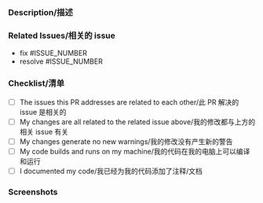 <!--- Thank your for contributing to Reden mod! Make sure to fill out all required fields. -->
<!--- 欢迎为 Reden mod 贡献代码！请确保填写所有必填内容。 -->
<!--- IMPORTANT: If this PR addresses multiple unrelated issues, it will be closed until separated. -->
<!--- 重要：如果此 PR 解决了多个不相关的 issue，它将被关闭直到不同部分的内容被分离至多个 PR。 -->

### Description/描述

<!--- REQUIRED: Describe what changed in detail -->
<!--- 必填：详细描述了哪些代码被修改了 -->

### Related Issues/相关的 issue

<!--- REQUIRED: Tag all related issues (e.g. * #123) -->
<!--- If this PR fixes a bug, please specify (e.g. * fix #123) -->
<!--- If this PR adds a feature, please specify (e.g. * resolve #123) --> 
<!--- If this PR addresses multiple issues, these issues must be related to one other -->
<!--- 必填：标记所有相关的 issue -->
<!--- 如果此 PR 修复了一个 bug，请标记（例如 * fix #123） -->
<!--- 如果此 PR 添加了一个新功能，请标记（例如 * resolve #123） -->
<!--- 如果此 PR 解决了多个 issue，这些 issue 必须是相关的 -->

* fix #ISSUE_NUMBER
* resolve #ISSUE_NUMBER

### Checklist/清单

<!--- Add things that are not yet implemented above -->
<!--- 将仍未实现的内容添加至上方 -->

<!--- Check the following items by changing [ ] to [x] -->
<!--- 将 [ ] 改为 [x] 来勾选下方的内容 -->
- [ ] The issues this PR addresses are related to each other/此 PR 解决的 issue 是相关的
- [ ] My changes are all related to the related issue above/我的修改都与上方的相关 issue 有关
- [ ] My changes generate no new warnings/我的修改没有产生新的警告
- [ ] My code builds and runs on my machine/我的代码在我的电脑上可以编译和运行
- [ ] I documented my code/我已经为我的代码添加了注释/文档

### Screenshots

<!--- REQUIRED: if issue is UI related -->
<!--- 必填：如果 issue 与 UI 有关 -->

<!--- IMPORTANT: Fill out all required fields. Otherwise we might close this PR temporarily -->
<!--- 重要：请填写所有必填内容。否则我们可能会暂时关闭此 PR -->
